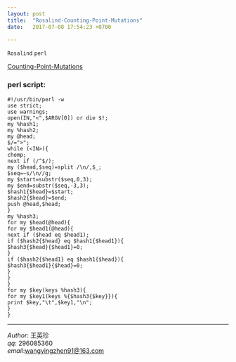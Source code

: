 ```yaml
---
layout: post  
title:  "Rosalind-Counting-Point-Mutations"  
date:   2017-07-08 17:54:23 +0700  

---
```


`Rosalind` `perl`

[Counting-Point-Mutations](http://rosalind.info/problems/grph/)   
### perl script:

	#!/usr/bin/perl -w
	use strict;
	use warnings;
	open(IN,"<",$ARGV[0]) or die $!;
	my %hash1;
	my %hash2;
	my @head;
	$/=">";
	while (<IN>){
	chomp;
	next if (/^$/);
	my ($head,$seq)=split /\n/,$_;
	$seq=~s/\n//g;
	my $start=substr($seq,0,3);
	my $end=substr($seq,-3,3);
	$hash1{$head}=$start;
	$hash2{$head}=$end;
	push @head,$head;
	}
	my %hash3;
	for my $head(@head){
	for my $head1(@head){
	next if ($head eq $head1);
	if ($hash2{$head} eq $hash1{$head1}){
	$hash3{$head}{$head1}=0;
	}
	if ($hash2{$head1} eq $hash1{$head}){
	$hash3{$head1}{$head}=0;
	}
	}
	}
	for my $key(keys %hash3){
	for my $key1(keys %{$hash3{$key}}){
	print $key,"\t",$key1,"\n";
	}
	}


               

-------------
*Author*: 王英珍   
*qq*: 296085360  
*email*:wangyingzhen91@163.com  
